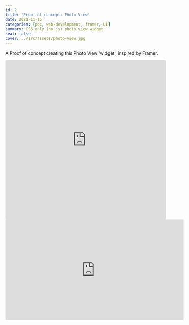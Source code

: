 ```yaml
---
id: 2
title: 'Proof of concept: Photo View'
date: 2021-11-15
categories: [poc, web-development, framer, UI]
summary: CSS only (no js) photo view widget
seal: false
cover: ../src/assets/photo-view.jpg
---
```


A Proof of concept creating this Photo View 'widget', inspired by Framer.

<iframe src="https://codesandbox.io/embed/photo-view-jehnr?fontsize=14&hidenavigation=1&initialpath=v2.html&view=split&module=%2Fv2.html&theme=dark"
 style="width:100%; height:500px; border:0; border-radius: 4px; overflow:hidden;"
 title="photo-view"
 allow="accelerometer; ambient-light-sensor; camera; encrypted-media; geolocation; gyroscope; hid; microphone; midi; payment; usb; vr; xr-spatial-tracking"
 sandbox="allow-forms allow-modals allow-popups allow-presentation allow-same-origin allow-scripts"
></iframe>

<iframe width="560" height="315" src="https://www.youtube.com/embed/uQFyyGo6uYQ" title="YouTube video player" frameborder="0" allow="accelerometer; autoplay; clipboard-write; encrypted-media; gyroscope; picture-in-picture" allowfullscreen></iframe>
